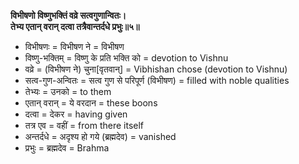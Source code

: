 **विभीषणो विष्णुभक्तिं वव्रे सत्वगुणान्वितः।\
तेभ्य एतान् वरान् दत्वा तत्रैवान्तर्दधे प्रभुः॥५॥**

- विभीषणः = विभीषण ने = विभीषण
- विष्णु-भक्तिम् = विष्णु के प्रति भक्ति को = devotion to Vishnu
- वव्रे = (विभीषण ने) चुना[वृतवान्] = Vibhishan chose (devotion to Vishnu)
- सत्व-गुण-अन्वितः = सत्व गुण से परिपूर्ण (विभीषण) = filled with noble qualities
- तेभ्यः = उनको = to them
- एतान् वरान् = ये वरदान = these boons
- दत्वा = देकर = having given
- तत्र एव = वहीं = from there itself
- अन्तर्दधे = अदृश्य हो गये (ब्रह्मदेव) = vanished 
- प्रभुः = ब्रह्मदेव = Brahma